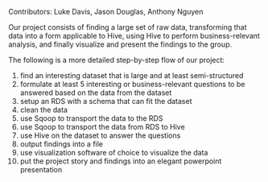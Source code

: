 Contributors: Luke Davis, Jason Douglas, Anthony Nguyen

Our project consists of finding a large set of raw data, transforming that data into a form applicable to Hive, 
using Hive to perform business-relevant analysis, and finally visualize and present the findings to the group.

The following is a more detailed step-by-step flow of our project:
  1. find an interesting dataset that is large and at least semi-structured
  2. formulate at least 5 interesting or business-relevant questions to be answered based on the data from the dataset
  3. setup an RDS with a schema that can fit the dataset
  4. clean the data
  5. use Sqoop to transport the data to the RDS
  6. use Sqoop to transport the data from RDS to Hive
  7. use Hive on the dataset to answer the questions
  8. output findings into a file
  9. use visualization software of choice to visualize the data
  10. put the project story and findings into an elegant powerpoint presentation
